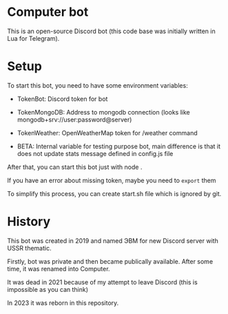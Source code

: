 # Computer bot

This is an open-source Discord bot (this code base was initially written in Lua for Telegram).

# Setup

To start this bot, you need to have some environment variables:

- TokenBot: Discord token for bot

- TokenMongoDB: Address to mongodb connection (looks like mongodb+srv://user:password@server)

- TokenWeather: OpenWeatherMap token for /weather command

- BETA: Internal variable for testing purpose bot, main difference is that it does not update stats message defined in config.js file

After that, you can start this bot just with node .

If you have an error about missing token, maybe you need to `export` them

To simplify this process, you can create start.sh file which is ignored by git.

# History

This bot was created in 2019 and named ЭВМ for new Discord server with USSR thematic.

Firstly, bot was private and then became publically available. After some time, it was renamed into Computer.

It was dead in 2021 because of my attempt to leave Discord (this is impossible as you can think)

In 2023 it was reborn in this repository.

